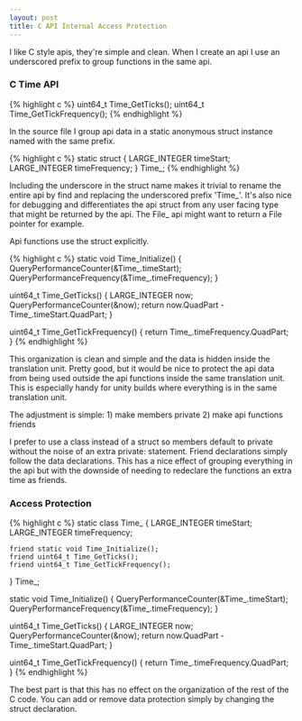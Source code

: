 ```yaml
---
layout: post
title: C API Internal Access Protection
---
```


I like C style apis, they're simple and clean.  When I create an api I use an underscored prefix to group functions in the same api.

### C Time API
{% highlight c %}
uint64_t Time_GetTicks();
uint64_t Time_GetTickFrequency();
{% endhighlight %}

In the source file I group api data in a static anonymous struct instance named with the same prefix.

{% highlight c %}
static struct {
	LARGE_INTEGER timeStart;
	LARGE_INTEGER timeFrequency;
} Time_;
{% endhighlight %}

Including the underscore in the struct name makes it trivial to rename the entire api by find and replacing the underscored prefix 'Time\_'.  It's also nice for debugging and differentiates the api struct from any user facing type that might be returned by the api.  The File_ api might want to return a File pointer for example.

Api functions use the struct explicitly.

{% highlight c %}
static void Time_Initialize()
{
	QueryPerformanceCounter(&Time_.timeStart);
	QueryPerformanceFrequency(&Time_.timeFrequency);
}

uint64_t Time_GetTicks()
{
	LARGE_INTEGER now;
	QueryPerformanceCounter(&now);
	return now.QuadPart - Time_.timeStart.QuadPart;
}

uint64_t Time_GetTickFrequency()
{
	return Time_.timeFrequency.QuadPart;
}
{% endhighlight %}

This organization is clean and simple and the data is hidden inside the translation unit.  Pretty good, but it would be nice to protect the api data from being used outside the api functions inside the same translation unit.  This is especially handy for unity builds where everything is in the same translation unit.

The adjustment is simple: 1) make members private 2) make api functions friends

I prefer to use a class instead of a struct so members default to private without the noise of an extra private: statement.  Friend declarations simply follow the data declarations.  This has a nice effect of grouping everything in the api but with the downside of needing to redeclare the functions an extra time as friends.

### Access Protection
{% highlight c %}
static class Time_ {
	LARGE_INTEGER timeStart;
	LARGE_INTEGER timeFrequency;

	friend static void Time_Initialize();
	friend uint64_t Time_GetTicks();
	friend uint64_t Time_GetTickFrequency();
} Time_;

static void Time_Initialize()
{
	QueryPerformanceCounter(&Time_.timeStart);
	QueryPerformanceFrequency(&Time_.timeFrequency);
}

uint64_t Time_GetTicks()
{
	LARGE_INTEGER now;
	QueryPerformanceCounter(&now);
	return now.QuadPart - Time_.timeStart.QuadPart;
}

uint64_t Time_GetTickFrequency()
{
	return Time_.timeFrequency.QuadPart;
}
{% endhighlight %}

The best part is that this has no effect on the organization of the rest of the C code.  You can add or remove data protection simply by changing the struct declaration.
